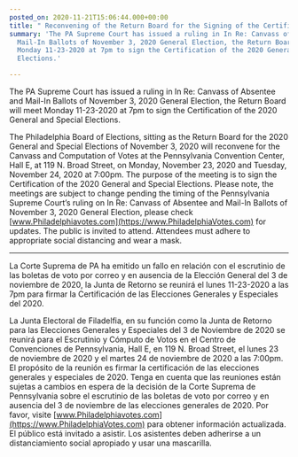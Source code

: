 ```yaml
---
posted_on: 2020-11-21T15:06:44.000+00:00
title: " Reconvening of the Return Board for the Signing of the Certification "
summary: 'The PA Supreme Court has issued a ruling in In Re: Canvass of Absentee and
  Mail-In Ballots of November 3, 2020 General Election, the Return Board will meet
  Monday 11-23-2020 at 7pm to sign the Certification of the 2020 General and Special
  Elections.'

---
```

The PA Supreme Court has issued a ruling in In Re: Canvass of Absentee and Mail-In Ballots of November 3, 2020 General Election, the Return Board will meet Monday 11-23-2020 at 7pm to sign the Certification of the 2020 General and Special Elections.

The Philadelphia Board of Elections, sitting as the Return Board for the 2020 General and Special Elections of November 3, 2020 will reconvene for the Canvass and Computation of Votes at the Pennsylvania Convention Center, Hall E, at 119 N. Broad Street, on Monday, November 23, 2020 and Tuesday, November 24, 2020 at 7:00pm. The purpose of the meeting is to sign the Certification of the 2020 General and Special Elections. Please note, the meetings are subject to change pending the timing of the Pennsylvania Supreme Court’s ruling on In Re: Canvass of Absentee and Mail-In Ballots of November 3, 2020 General Election, please check [www.Philadelphiavotes.com](https://www.PhiladelphiaVotes.com) for updates. The public is invited to attend. Attendees must adhere to appropriate social distancing and wear a mask.

***

La Corte Suprema de PA ha emitido un fallo en relación con el escrutinio de las boletas de voto por correo y en ausencia de la Elección General del 3 de noviembre de 2020, la Junta de Retorno se reunirá el lunes 11-23-2020 a las 7pm para firmar la Certificación de las Elecciones Generales y Especiales del 2020.

La Junta Electoral de Filadelfia, en su función como la Junta de Retorno para las Elecciones Generales y Especiales del 3 de Noviembre de 2020 se reunirá para el Escrutinio y Cómputo de Votos en el Centro de Convenciones de Pennsylvania, Hall E, en 119 N. Broad Street, el lunes 23 de noviembre de 2020 y el martes 24 de noviembre de 2020 a las 7:00pm. El propósito de la reunión es firmar la certificación de las elecciones generales y especiales de 2020. Tenga en cuenta que las reuniones están sujetas a cambios en espera de la decisión de la Corte Suprema de Pennsylvania sobre el escrutinio de las boletas de voto por correo y en ausencia del 3 de noviembre de las elecciones generales de 2020. Por favor, visite [www.Philadelphiavotes.com](https://www.PhiladelphiaVotes.com) para obtener información actualizada. El público está invitado a asistir. Los asistentes deben adherirse a un distanciamiento social apropiado y usar una mascarilla.